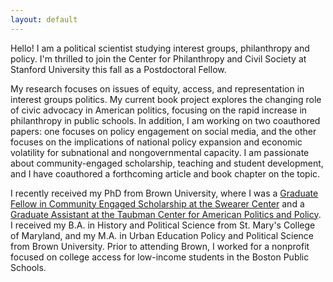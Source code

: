 ```yaml
---
layout: default
---
```


Hello! I am a political scientist studying interest groups, philanthropy and policy. I'm thrilled to join the Center for Philanthropy and Civil Society at Stanford University this fall as a Postdoctoral Fellow.

My research focuses on issues of equity, access, and representation in interest groups politics.  My current book project explores the changing role of civic advocacy in American politics, focusing on the rapid increase in philanthropy in public schools. In addition, I am working on two coauthored papers: one focuses on policy engagement on social media, and the other focuses on the implications of national policy expansion and economic volatility for subnational and nongovernmental capacity. I am passionate about community-engaged scholarship, teaching and student development, and I have coauthored a forthcoming article and book chapter on the topic.

I recently received my PhD from Brown University, where I was a [Graduate Fellow in Community Engaged Scholarship at the Swearer Center](https://www.brown.edu/academics/college/swearer/people/graduate-fellows-assistants/cadence-willse) and a [Graduate Assistant at the Taubman Center for American Politics and Policy](https://watson.brown.edu/taubman/people/cadence-willse). I received my B.A. in History and Political Science from St. Mary's College of Maryland, and my M.A. in Urban Education Policy and Political Science from Brown University.  Prior to attending Brown, I worked for a nonprofit focused on college access for low-income students in the Boston Public Schools. 
